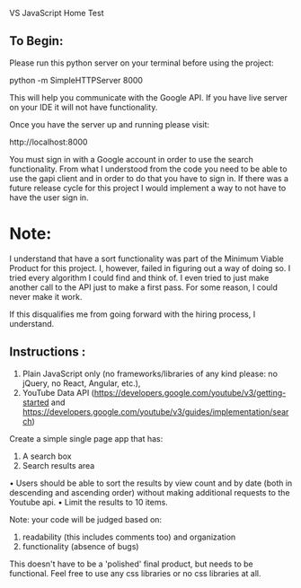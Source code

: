 VS JavaScript Home Test

## To Begin:
Please run this python server on your terminal before using the project:

python -m SimpleHTTPServer 8000

This will help you communicate with the Google API. If you have live server on your IDE it will not have functionality. 

Once you have the server up and running please visit: 

http://localhost:8000

You must sign in with a Google account in order to use the search functionality. From what I understood from the code you need to be able to use the gapi client and in order to do that you have to sign in. If there was a future release cycle for this project I would implement a way to not have to have the user sign in.

# Note:
I understand that have a sort functionality was part of the Minimum Viable Product for this project. I, however, failed in figuring out a way of doing so. I tried every algorithm I could find and think of. I even tried to just make another call to the API just to make a first pass. For some reason, I could never make it work. 

If this disqualifies me from going forward with the hiring process, I understand.


## Instructions :


1) Plain JavaScript only (no frameworks/libraries of any kind please: no jQuery, no React, Angular, etc.), 
2) YouTube Data API (https://developers.google.com/youtube/v3/getting-started and https://developers.google.com/youtube/v3/guides/implementation/search)

Create a simple single page app that has: 
1. A search box 
2. Search results area 

• Users should be able to sort the results by view count and by date (both in descending and ascending order) without making additional requests to the Youtube api.
• Limit the results to 10 items.

Note: your code will be judged based on:
1) readability (this includes comments too) and organization
2) functionality (absence of bugs)

This doesn't have to be a 'polished' final product, but needs to be functional. 
Feel free to use any css libraries or no css libraries at all.




